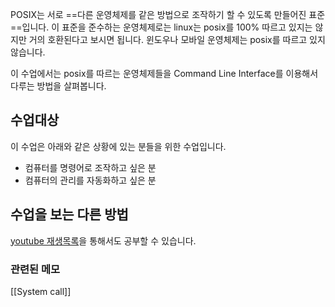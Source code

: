 ---
---



POSIX는 서로 ==다른 운영체제를 같은 방법으로 조작하기 할 수 있도록 만들어진 표준==입니다. 이 표준을 준수하는 운영체제로는 linux는 posix를 100% 따르고 있지는 않지만 거의 호환된다고 보시면 됩니다. 윈도우나 모바일 운영체제는 posix를 따르고 있지 않습니다. 

이 수업에서는 posix를 따르는 운영체제들을 Command Line Interface를 이용해서 다루는 방법을 살펴봅니다.  

## 수업대상

이 수업은 아래와 같은 상황에 있는 분들을 위한 수업입니다. 

-   컴퓨터를 명령어로 조작하고 싶은 분
-   컴퓨터의 관리를 자동화하고 싶은 분

## 수업을 보는 다른 방법

[youtube 재생목록](https://www.youtube.com/watch?v=8m6OszdGO_0&list=PLuHgQVnccGMBYk9U5yU6fljdZTPPRBy4n)을 통해서도 공부할 수 있습니다.


### 관련된 메모
[[System call]]
